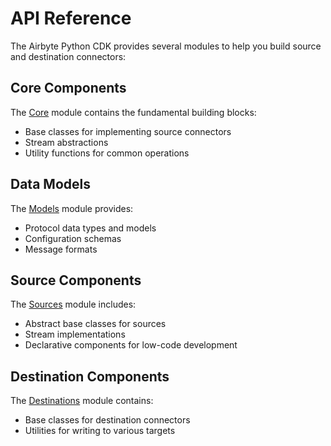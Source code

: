 # API Reference

The Airbyte Python CDK provides several modules to help you build source and destination connectors:

## Core Components

The [Core](core.md) module contains the fundamental building blocks:
- Base classes for implementing source connectors
- Stream abstractions
- Utility functions for common operations

## Data Models

The [Models](models.md) module provides:
- Protocol data types and models
- Configuration schemas
- Message formats

## Source Components

The [Sources](sources.md) module includes:
- Abstract base classes for sources
- Stream implementations
- Declarative components for low-code development

## Destination Components

The [Destinations](destinations.md) module contains:
- Base classes for destination connectors
- Utilities for writing to various targets
